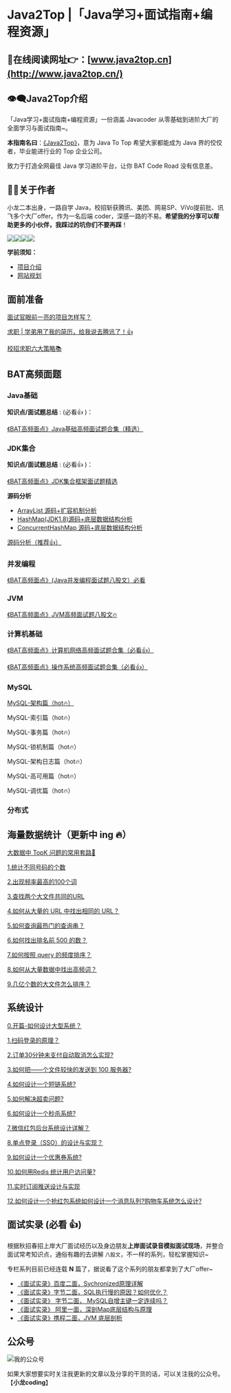 <!-- DOCTOC SKIP -->

# Java2Top |「Java学习+面试指南+编程资源」

## 📖在线阅读网址👉：[www.java2top.cn](http://www.java2top.cn/)

## 👁‍🗨Java2Top介绍

「Java学习+面试指南+编程资源」一份涵盖 Javacoder 从零基础到进阶大厂的全面学习与面试指南~。

**本指南名曰**：[《Java2Top》](www.java2top.cn)，意为 Java To Top 希望大家都能成为 Java 界的佼佼者，毕业能进行业的 Top 企业公司。

致力于打造全网最佳 Java 学习进阶平台，让你 BAT Code Road 没有信息差。

## 👨‍💻关于作者

小龙二本出身，一路自学 Java，校招斩获腾讯、美团、网易SP、ViVo提前批、讯飞多个大厂offer。作为一名后端 coder，深感一路的不易。**希望我的分享可以帮助更多的小伙伴，我踩过的坑你们不要再踩**！

[<img src="https://img.shields.io/badge/WhChat-微信交流群-yellowgreen">](https://img.shields.io/badge/WhChat-微信交流群-yellowgreen)[<img src="https://img.shields.io/badge/公众号-小龙coding-brightgreen">](https://mp.weixin.qq.com/s/9HZng1BcsLHnOpPKVBt6IQ)[<img src="https://img.shields.io/badge/知乎-小龙coding-orange">](https://www.zhihu.com/people/jakelong-37)[<img src="https://img.shields.io/badge/在线-计算机经典书籍-blue">](https://mp.weixin.qq.com/s/Co4UCJfPfCsbfwUXQC24Wg)

**学前须知：**

* [项目介绍](../java2top/intro.md)
* [网站规划](../java2top/todo.md)

## 面前准备

[面试官眼前一亮的项目怎样写？](./interview/project.md)

[求职 | 学弟用了我的简历，给我说去腾讯了！👍](./interview/recruit.md)

[校招求职六大策略📚](./interview/six-method.md)

## BAT高频面题

### Java基础

**知识点/面试题总结** : (必看:+1: )：

[《BAT高频面点》Java基础高频面试题合集（精选）](./java/basic/java-basic.md)

### JDK集合

**知识点/面试题总结** : (必看:+1: )：

[《BAT高频面点》JDK集合框架面试题精选](./java/collection/java-collection.md)

**源码分析**

* [ArrayList 源码+扩容机制分析](docs/java/collection/arraylist-source-code.md)
* [HashMap(JDK1.8)源码+底层数据结构分析](docs/java/collection/hashmap-source-code.md)
* [ConcurrentHashMap 源码+底层数据结构分析](docs/java/collection/concurrent-hash-map-source-code.md)

[源码分析（推荐👍）](./java/collection/java-collection-code.md)

### 并发编程

[《BAT高频面点》(Java并发编程面试题八股文）必看](./java/concurrent/java-concurrent.md)

### JVM

[《BAT高频面点》JVM高频面试题八股文🔥](./java/jvm/java-jvm.md)

### 计算机基础

[《BAT高频面点》计算机网络高频面试题合集（必看👍）](./java/computer-basic/network.md)

[《BAT高频面点》操作系统高频面试题合集（必看👍）](./java/computer-basic/operate-system.md)

### MySQL

[MySQL-架构篇（hot🔥）](./java/database/mysql/java-mysql-0-structure.md)

MySQL-索引篇（hot🔥）

MySQL-事务篇（hot🔥）

MySQL-锁机制篇（hot🔥）

MySQL-架构日志篇（hot🔥）

MySQL-高可用篇（hot🔥）

MySQL-调优篇（hot🔥）

### 分布式

## 海量数据统计（更新中 ing 🔥）

[大数据中 TopK 问题的常用套路🎈](./mass-data/0-topk-template.md)

[1.统计不同号码的个数](./mass-data/1-count-phone-num.md)

[2.出现频率最高的100个词](./mass-data/2-find-hign-frequency-word.md)

[3.查找两个大文件共同的URL](./mass-data/3-find-same-url.md)

[4.如何从大量的 URL 中找出相同的 URL？](./mass-data/4-find-mid-num.md)

[5.如何查询最热门的查询串？](./mass-data/5-find-hot-string.md)

[6.如何找出排名前 500 的数？](./mass-data/6-top-500-num.md)

[7.如何按照 query 的频度排序？](./mass-data/7-query-frequency-sort.md)

[8.如何从大量数据中找出高频词？](./mass-data/8-high-frequency.md)

[9.几亿个数的大文件怎么排序？](./mass-data/9-sort-500-million-large-files.md)

## 系统设计

[0.开篇-如何设计大型系统？]()

[1.扫码登录的原理？]()

[2.订单30分钟未支付自动取消怎么实现?]()

[3.如何把——个文件较快的发送到 100 服务器?]()

[4.如何设计一个短链系统?]()

[5.如何解决超卖问题?]()

[6.如何设计一个秒杀系统?]()

[7.微信红包后台系统设计详解？]()

[8.单点登录（SSO）的设计与实现？]()

[9.如何设计一个优惠券系统?]()

[10.如何用Redis 统计用户访问量?]()

[11.实时订阅推送设计与实现]()

[12.如何设计一个抢红包系统如何设计一个消息队列?购物车系统怎么设计?]()

## 面试实录 (必看 :+1:)

根据秋招春招上岸大厂面试经历以及身边朋友**上岸面试录音模拟面试现场**，并整合面试常考知识点，通俗有趣的去讲解 `八股文`，不一样的系列，轻松掌握知识~

专栏系列目前已经连载 **N** 篇了，据说看了这个系列的朋友都拿到了大厂offer~

- [《面试实录》百度二面，Sychronized原理详解](.//memoir/1.md)
- [《面试实录》字节二面，SQL执行慢的原因？如何优化？](.//memoir/2.md)
- [《面试实录》 字节二面， MySQL自增主键一定连续吗？](.//memoir/3.md)
- [《面试实录》 阿里一面，深剖Map底层结构与原理](.//memoir/4.md)
- [《面试实录》携程二面，JVM 底层剖析](./memoir/5.md)

## 公众号

![我的公众号](https://xiaolongcoder.oss-cn-beijing.aliyuncs.com/imgs/Java2Top/concurrent202303202215699.png)

如果大家想要实时关注我更新的文章以及分享的干货的话，可以关注我的公众号。【**小龙coding**】

